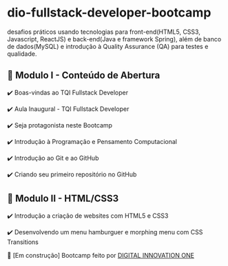 # dio-fullstack-developer-bootcamp

desafios práticos usando tecnologias para front-end(HTML5, CSS3, Javascript, ReactJS) e back-end(Java e framework Spring), além de banco de dados(MySQL) e introdução à Quality Assurance (QA) para testes e qualidade.


## :name_badge: Modulo I - Conteúdo de Abertura

:heavy_check_mark: Boas-vindas ao TQI Fullstack Developer

:heavy_check_mark: Aula Inaugural - TQI Fullstack Developer

:heavy_check_mark: Seja protagonista neste Bootcamp

:heavy_check_mark: Introdução à Programação e Pensamento Computacional

:heavy_check_mark: Introdução ao Git e ao GitHub

:heavy_check_mark: Criando seu primeiro repositório no GitHub


## :name_badge: Modulo II - HTML/CSS3

:heavy_check_mark: Introdução a criação de websites com HTML5 e CSS3

:heavy_check_mark: Desenvolvendo um menu hamburguer e morphing menu com 
CSS Transitions




:red_circle: [Em construção] Bootcamp feito por [DIGITAL INNOVATION ONE](https://web.digitalinnovation.one/home)
